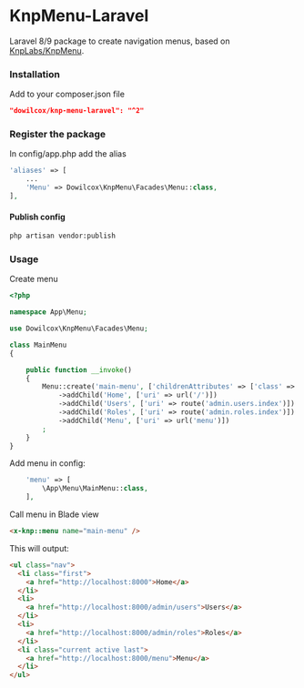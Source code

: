 KnpMenu-Laravel
============
Laravel 8/9 package to create navigation menus, based on [KnpLabs/KnpMenu](https://github.com/KnpLabs/KnpMenu).

### Installation
Add to your composer.json file
```json
"dowilcox/knp-menu-laravel": "^2"
```

### Register the package

In config/app.php add the alias

```php
'aliases' => [
    ...
    'Menu' => Dowilcox\KnpMenu\Facades\Menu::class,
],
```

#### Publish config
```bash
php artisan vendor:publish
```

### Usage

Create menu
```php
<?php

namespace App\Menu;

use Dowilcox\KnpMenu\Facades\Menu;

class MainMenu
{

    public function __invoke()
    {
        Menu::create('main-menu', ['childrenAttributes' => ['class' => 'nav']])
            ->addChild('Home', ['uri' => url('/')])
            ->addChild('Users', ['uri' => route('admin.users.index')])
            ->addChild('Roles', ['uri' => route('admin.roles.index')])
            ->addChild('Menu', ['uri' => url('menu')])
        ;
    }
}
```
Add menu in config:
```php
    'menu' => [
        \App\Menu\MainMenu::class,
    ],
```
Call menu in Blade view
```html
<x-knp::menu name="main-menu" />
```

This will output:
```html
<ul class="nav">
  <li class="first">
    <a href="http://localhost:8000">Home</a>
  </li>
  <li>
    <a href="http://localhost:8000/admin/users">Users</a>
  </li>
  <li>
    <a href="http://localhost:8000/admin/roles">Roles</a>
  </li>
  <li class="current active last">
    <a href="http://localhost:8000/menu">Menu</a>
  </li>
</ul>
```
